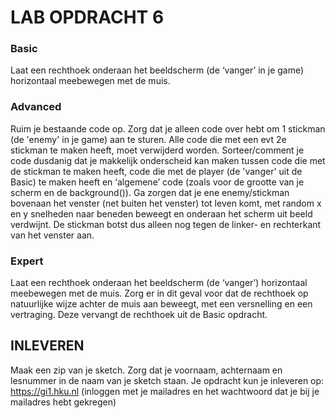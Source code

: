# LAB OPDRACHT 6

### Basic
Laat een rechthoek onderaan het beeldscherm (de ‘vanger’ in je game) horizontaal meebewegen met de muis.

### Advanced
Ruim je bestaande code op. Zorg dat je alleen code over hebt om 1 stickman (de 'enemy' in je game) aan te sturen. Alle code die met een evt 2e stickman te maken heeft, moet verwijderd worden. Sorteer/comment je code dusdanig dat je makkelijk onderscheid kan maken tussen code die met de stickman te maken heeft, code die met de player (de 'vanger' uit de Basic) te maken heeft en ‘algemene’ code (zoals voor de grootte van je scherm en de background()).
Ga zorgen dat je ene enemy/stickman bovenaan het venster (net buiten het venster) tot leven komt, met random x en y snelheden naar beneden beweegt en onderaan het scherm uit beeld verdwijnt. De stickman botst dus alleen nog tegen de linker- en rechterkant van het venster aan.

### Expert
Laat een rechthoek onderaan het beeldscherm (de ‘vanger’) horizontaal meebewegen met de muis. Zorg er in dit geval voor dat de rechthoek op natuurlijke wijze achter de muis aan beweegt, met een versnelling en een vertraging. Deze vervangt de rechthoek uit de Basic opdracht.

## INLEVEREN
Maak een zip van je sketch. Zorg dat je voornaam, achternaam en lesnummer in de naam van je sketch staan. Je opdracht kun je inleveren op: https://gi1.hku.nl (inloggen met je mailadres en het wachtwoord dat je bij je mailadres hebt gekregen)
